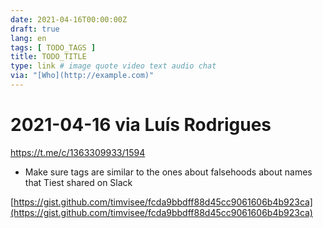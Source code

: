 ```yaml
---
date: 2021-04-16T00:00:00Z
draft: true
lang: en
tags: [ TODO_TAGS ]
title: TODO_TITLE
type: link # image quote video text audio chat
via: "[Who](http://example.com)"
---
```



# 2021-04-16 via Luís Rodrigues
https://t.me/c/1363309933/1594

* Make sure tags are similar to the ones about falsehoods about names that Tiest shared on Slack

[https://gist.github.com/timvisee/fcda9bbdff88d45cc9061606b4b923ca](https://gist.github.com/timvisee/fcda9bbdff88d45cc9061606b4b923ca)

